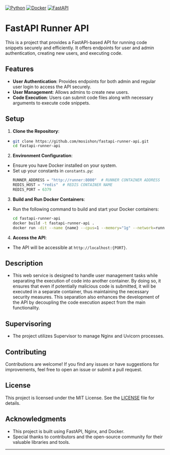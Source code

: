 [![Python](https://img.shields.io/badge/Python-3.10+-blue)](https://www.python.org/)
[![Docker](https://img.shields.io/badge/Docker-blue)](https://www.docker.com/)
[![FastAPI](https://img.shields.io/badge/FastAPI-2.18.0-green)](https://fastapi.tiangolo.com/)

# FastAPI Runner API

This is a project that provides a FastAPI-based API for running code snippets securely and efficiently. It offers endpoints for user and admin authentication, creating new users, and executing code.

## Features

- **User Authentication**: Provides endpoints for both admin and regular user login to access the API securely.
- **User Management**: Allows admins to create new users.
- **Code Execution**: Users can submit code files along with necessary arguments to execute code snippets.

## Setup

1. **Clone the Repository**:
-
    ```bash
    git clone https://github.com/mosishon/fastapi-runner-api.git
    cd fastapi-runner-api
    ```

2. **Environment Configuration**:
- Ensure you have Docker installed on your system.
- Set up your constants in `constants.py`:
  ```python
  RUNNER_ADDRESS = "http://runner:8000"  # RUNNER CONTAINER ADDRESS
  REDIS_HOST = "redis"  # REDIS CONTAINER NAME
  REDIS_PORT = 6379
  ```

3. **Build and Run Docker Containers**:
- Run the following command to build and start your Docker containers:
  ```bash
  cd fastapi-runner-api
  docker build -t fastapi-runner-api .
  docker run -dit --name {name} --cpus=1 --memory="1g" --network=runner-network -p {PORT}:80 --restart always fastapi-runner-api
  ```

4. **Access the API**:
- The API will be accessible at `http://localhost:{PORT}`.

 ## Description
- This web service is designed to handle user management tasks while separating the execution of code into another container. By doing so, it ensures that even if potentially malicious code is submitted, it will be executed in a separate container, thus maintaining the necessary security measures. This separation also enhances the development of the API by decoupling the code execution aspect from the main functionality.


## Supervisoring

- The project utilizes Supervisor to manage Nginx and Uvicorn processes.

## Contributing

Contributions are welcome! If you find any issues or have suggestions for improvements, feel free to open an issue or submit a pull request.

## License

This project is licensed under the MIT License. See the [LICENSE](LICENSE) file for details.

## Acknowledgments

- This project is built using FastAPI, Nginx, and Docker.
- Special thanks to contributors and the open-source community for their valuable libraries and tools.

---
